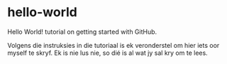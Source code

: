 # hello-world
Hello World! tutorial on getting started with GitHub.

Volgens die instruksies in die tutoriaal is ek veronderstel om hier iets oor myself te skryf. Ek is nie lus nie, so dié is al wat jy sal kry om te lees.

